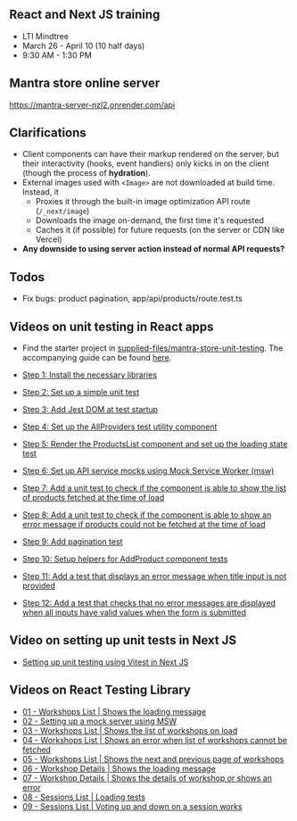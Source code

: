 ## React and Next JS training
- LTI Mindtree
- March 26 - April 10 (10 half days)
- 9:30 AM - 1:30 PM

## Mantra store online server
https://mantra-server-nzl2.onrender.com/api

## Clarifications
- Client components can have their markup rendered on the server, but their interactivity (hooks, event handlers) only kicks in on the client (though the process of __hydration__).
- External images used with `<Image>` are not downloaded at build time. Instead, it
    - Proxies it through the built-in image optimization API route (`/_next/image`)
    - Downloads the image on-demand, the first time it's requested
    - Caches it (if possible) for future requests (on the server or CDN like Vercel)
- __Any downside to using server action instead of normal API requests?__

## Todos
- Fix bugs: product pagination, app/api/products/route.test.ts

## Videos on unit testing in React apps

-   Find the starter project in [supplied-files/mantra-store-unit-testing](./supplied-files/mantra-store-unit-testing/). The accompanying guide can be found [here](./documents/09-unit-testing-react-mantra-store-react.md).

-   [Step 1: Install the necessary libraries](https://corporate-trainings.s3.amazonaws.com/digikey/react-next-mar-apr-2024/step-01-install-the-necessary-libraries.mp4)
-   [Step 2: Set up a simple unit test](https://corporate-trainings.s3.amazonaws.com/digikey/react-next-mar-apr-2024/step-02-set-up-a-simple-unit-test.mp4)
-   [Step 3: Add Jest DOM at test startup](https://corporate-trainings.s3.amazonaws.com/digikey/react-next-mar-apr-2024/step-03-add-jest-dom-at-test-startup.mp4)
-   [Step 4: Set up the AllProviders test utility component](https://corporate-trainings.s3.amazonaws.com/digikey/react-next-mar-apr-2024/step-04-set-up-the-allproviders-test-utility-component.mp4)
-   [Step 5: Render the ProductsList component and set up the loading state test](https://corporate-trainings.s3.amazonaws.com/digikey/react-next-mar-apr-2024/step-05-test-for-loading-spinner.mp4)
-   [Step 6: Set up API service mocks using Mock Service Worker (msw)](https://corporate-trainings.s3.amazonaws.com/digikey/react-next-mar-apr-2024/step-06-set-up-msw-mock-api-server.mp4)
-   [Step 7: Add a unit test to check if the component is able to show the list of products fetched at the time of load](https://corporate-trainings.s3.amazonaws.com/digikey/react-next-mar-apr-2024/step-07-test-if-products-are-shown.mp4)
-   [Step 8: Add a unit test to check if the component is able to show an error message if products could not be fetched at the time of load
    ](https://corporate-trainings.s3.amazonaws.com/digikey/react-next-mar-apr-2024/step-08-test-if-error-message-is-shown.mp4)
-   [Step 9: Add pagination test](https://corporate-trainings.s3.amazonaws.com/digikey/react-next-mar-apr-2024/step-09-test-pagination.mp4)
-   [Step 10: Setup helpers for AddProduct component tests](https://corporate-trainings.s3.amazonaws.com/digikey/react-next-mar-apr-2024/step-10-setup-helpers-for-add-product-component-tests.mp4)
-   [Step 11: Add a test that displays an error message when title input is not provided](https://corporate-trainings.s3.amazonaws.com/digikey/react-next-mar-apr-2024/step-11-test-if-error-message-is-shown.mp4)
-   [Step 12: Add a test that checks that no error messages are displayed when all inputs have valid values when the form is submitted](https://corporate-trainings.s3.amazonaws.com/digikey/react-next-mar-apr-2024/step-12-test-if-error-message-is-not-displayed-on-valid-input.mp4)

## Video on setting up unit tests in Next JS

-   [Setting up unit testing using Vitest in Next JS](https://corporate-trainings.s3.amazonaws.com/digikey/react-next-mar-apr-2024/setting-up-unit-testing-using-vitest-in-next-js.mp4)


## Videos on React Testing Library

-   [01 - Workshops List | Shows the loading message](https://it-video-recording.s3.amazonaws.com/react-testing-library/01-workshops-list-shows-the-loading-message.mp4)
-   [02 - Setting up a mock server using MSW](https://it-video-recording.s3.amazonaws.com/react-testing-library/02-setting-up-a-mock-server-using-msw.mp4)
-   [03 - Workshops List | Shows the list of workshops on load](https://it-video-recording.s3.amazonaws.com/react-testing-library/03-workshops-list-shows-the-list-of-workshops-on-load.mp4)
-   [04 - Workshops List | Shows an error when list of workshops cannot be fetched](https://it-video-recording.s3.amazonaws.com/react-testing-library/04-workshops-list-shows-an-error-when-list-of-workshops-cannot-be-fetched.mp4)
-   [05 - Workshops List | Shows the next and previous page of workshops](https://it-video-recording.s3.amazonaws.com/react-testing-library/05-workshops-list-shows-the-next-and-previous-page-of-workshops.mp4)
-   [06 - Workshop Details | Shows the loading message](https://it-video-recording.s3.amazonaws.com/react-testing-library/06-workshop-details-shows-the-loading-message.mp4)
-   [07 - Workshop Details | Shows the details of workshop or shows an error](https://it-video-recording.s3.amazonaws.com/react-testing-library/07-workshop-details-shows-the-details-of-workshop-or-shows-an-error.mp4)
-   [08 - Sessions List | Loading tests](https://it-video-recording.s3.amazonaws.com/react-testing-library/08-sessions-list-loading-tests.mp4)
-   [09 - Sessions List | Voting up and down on a session works](https://it-video-recording.s3.amazonaws.com/react-testing-library/09-sessions-list-voting-up-and-down-on-a-session-works.mp4)
